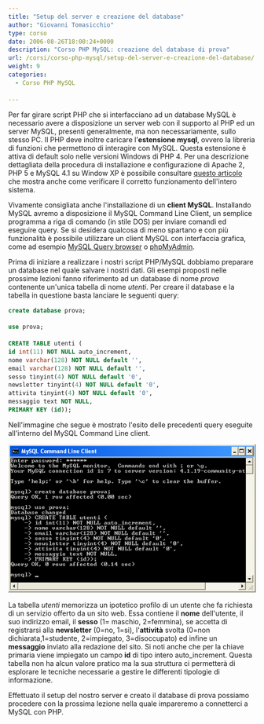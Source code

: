```yaml
---
title: "Setup del server e creazione del database"
author: "Giovanni Tomasicchio"
type: corso
date: 2006-08-26T18:00:24+0000
description: "Corso PHP MySQL: creazione del database di prova"
url: /corsi/corso-php-mysql/setup-del-server-e-creazione-del-database/
weight: 9
categories:
  - Corso PHP MySQL
  
---
```

Per far girare script PHP che si interfacciano ad un database MySQL è necessario avere a disposizione un server web con il supporto al PHP ed un server MySQL, presenti generalmente, ma non necessariamente, sullo stesso PC. Il PHP deve inoltre caricare l'**estensione mysql**, ovvero la libreria di funzioni che permettono di interagire con MySQL. Questa estensione è attiva di default solo nelle versioni Windows di PHP 4. Per una descrizione dettagliata della procedura di installazione e configurazione di Apache 2, PHP 5 e MySQL 4.1 su Window XP è possibile consultare [questo articolo](/articoli/installare-apache-2-php-5-mysql-4.1-su-windows/) che mostra anche come verificare il corretto funzionamento dell'intero sistema.

Vivamente consigliata anche l'installazione di un **client MySQL**. Installando MySQL avremo a disposizione il MySQL Command Line Client, un semplice programma a riga di comando (in stile DOS) per inviare comandi ed eseguire query. Se si desidera qualcosa di meno spartano e con più funzionalità è possibile utilizzare un client MySQL con interfaccia grafica, come ad esempio [MySQL Query browser](http://www.mysql.com/products/tools/query-browser/) o [phpMyAdmin](http://www.phpmyadmin.net/).

Prima di iniziare a realizzare i nostri script PHP/MySQL dobbiamo preparare un database nel quale salvare i nostri dati. Gli esempi proposti nelle prossime lezioni fanno riferimento ad un database di nome *prova* contenente un'unica tabella di nome *utenti*. Per creare il database e la tabella in questione basta lanciare le seguenti query:

 ```sql
create database prova;

use prova;

CREATE TABLE utenti (
id int(11) NOT NULL auto_increment,
nome varchar(128) NOT NULL default '',
email varchar(128) NOT NULL default '',
sesso tinyint(4) NOT NULL default '0',
newsletter tinyint(4) NOT NULL default '0',
attivita tinyint(4) NOT NULL default '0',
messaggio text NOT NULL,
PRIMARY KEY (id));
```

Nell'immagine che segue è mostrato l'esito delle precedenti query eseguite all'interno del MySQL Command Line client.

![mqb.png](/image/corsi/corso_php_mysql/mqb.png)

La tabella *utenti* memorizza un ipotetico profilo di un utente che fa richiesta di un servizio offerto da un sito web. Essa contiene il **nome** dell'utente, il suo indirizzo email, il **sesso** (1= maschio, 2=femmina), se accetta di registrarsi alla **newsletter** (0=no, 1=si), l'**attività** svolta (0=non dichiarata,1=studente, 2=impiegato, 3=disoccupato) ed infine un **messaggio** inviato alla redazione del sito. Si noti anche che per la chiave primaria viene impiegato un campo **id** di tipo intero auto\_increment. Questa tabella non ha alcun valore pratico ma la sua struttura ci permetterà di esplorare le tecniche necessarie a gestire le differenti tipologie di informazione.

Effettuato il setup del nostro server e creato il database di prova possiamo procedere con la prossima lezione nella quale impareremo a connetterci a MySQL con PHP.